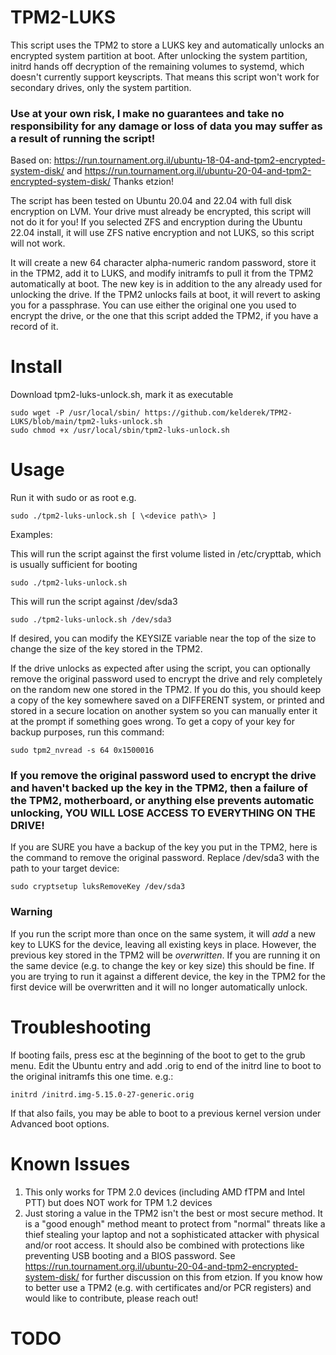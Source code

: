 # TPM2-LUKS
This script uses the TPM2 to store a LUKS key and automatically unlocks an encrypted system partition at boot.
After unlocking the system partition, initrd hands off decryption of the remaining volumes to systemd, which doesn't currently support keyscripts.
That means this script won't work for secondary drives, only the system partition.
### Use at your own risk, I make no guarantees and take no responsibility for any damage or loss of data you may suffer as a result of running the script!

Based on:
https://run.tournament.org.il/ubuntu-18-04-and-tpm2-encrypted-system-disk/
and
https://run.tournament.org.il/ubuntu-20-04-and-tpm2-encrypted-system-disk/
Thanks etzion!

The script has been tested on Ubuntu 20.04 and 22.04 with full disk encryption on LVM.
Your drive must already be encrypted, this script will not do it for you!
If you selected ZFS and encryption during the Ubuntu 22.04 install, it will use ZFS native encryption and not LUKS, so this script will not work.

It will create a new 64 character alpha-numeric random password, store it in the TPM2, add it to LUKS, and modify initramfs to pull it from the TPM2 automatically at boot.
The new key is in addition to the any already used for unlocking the drive.
If the TPM2 unlocks fails at boot, it will revert to asking you for a passphrase.
You can use either the original one you used to encrypt the drive, or the one that this script added the TPM2, if you have a record of it.

# Install
Download tpm2-luks-unlock.sh, mark it as executable
```
sudo wget -P /usr/local/sbin/ https://github.com/kelderek/TPM2-LUKS/blob/main/tpm2-luks-unlock.sh
sudo chmod +x /usr/local/sbin/tpm2-luks-unlock.sh
```

# Usage
Run it with sudo or as root e.g.
```
sudo ./tpm2-luks-unlock.sh [ \<device path\> ]
```

Examples:

This will run the script against the first volume listed in /etc/crypttab, which is usually sufficient for booting
```
sudo ./tpm2-luks-unlock.sh
```

This will run the script against /dev/sda3
```
sudo ./tpm2-luks-unlock.sh /dev/sda3
```

If desired, you can modify the KEYSIZE variable near the top of the size to change the size of the key stored in the TPM2.

If the drive unlocks as expected after using the script, you can optionally remove the original password used to encrypt the drive and rely completely on the random new one stored in the TPM2.
If you do this, you should keep a copy of the key somewhere saved on a DIFFERENT system, or printed and stored in a secure location on another system so you can manually enter it at the prompt if something goes wrong. To get a copy of your key for backup purposes, run this command:
```
sudo tpm2_nvread -s 64 0x1500016
```

### If you remove the original password used to encrypt the drive and haven't backed up the key in the TPM2, then a failure of the TPM2, motherboard, or anything else prevents automatic unlocking, YOU WILL LOSE ACCESS TO EVERYTHING ON THE DRIVE!

If you are SURE you have a backup of the key you put in the TPM2, here is the command to remove the original password.
Replace /dev/sda3 with the path to your target device:
```
sudo cryptsetup luksRemoveKey /dev/sda3
```

### Warning
If you run the script more than once on the same system, it will *add* a new key to LUKS for the device, leaving all existing keys in place.
However, the previous key stored in the TPM2 will be *overwritten*.
If you are running it on the same device (e.g. to change the key or key size) this should be fine.
If you are trying to run it against a different device, the key in the TPM2 for the first device will be overwritten and it will no longer automatically unlock.

# Troubleshooting
If booting fails, press esc at the beginning of the boot to get to the grub menu.
Edit the Ubuntu entry and add .orig to end of the initrd line to boot to the original initramfs this one time. e.g.:
```
initrd /initrd.img-5.15.0-27-generic.orig
```
If that also fails, you may be able to boot to a previous kernel version under Advanced boot options.

# Known Issues
1) This only works for TPM 2.0 devices (including AMD fTPM and Intel PTT) but does NOT work for TPM 1.2 devices
2) Just storing a value in the TPM2 isn't the best or most secure method. 
It is a "good enough" method meant to protect from "normal" threats like a thief stealing your laptop and not a sophisticated attacker with physical and/or root access.
It should also be combined with protections like preventing USB booting and a BIOS password.
See https://run.tournament.org.il/ubuntu-20-04-and-tpm2-encrypted-system-disk/ for further discussion on this from etzion.
If you know how to better use a TPM2 (e.g. with certificates and/or PCR registers) and would like to contribute, please reach out!


# TODO
